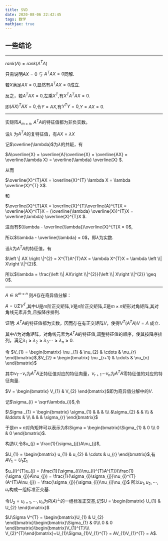 ```yaml
---
title: SVD
date: 2020-08-06 22:42:45
tags: 数学
mathjax: true
---
```

## 一些结论

---
$rank(A) = rank(A^{T}A)$

只需说明$AX = 0$ 与 $A^{T}AX =0$同解.

若$X$满足$AX = 0$,显然有$A^{T}AX = 0$成立.

反之，若$A^{T}AX = 0$,左乘$X^{T}$,有$X^{T}A^{T}AX = 0$. 

即$(AX)^{T}AX = 0$,令$Y=AX$,有$Y^{T}Y = 0$,$Y = AX = 0$.
<!-- More -->

---

实矩阵$A_{m\times n}$, $A^{T}A$的特征值都为非负实数。

设$\lambda$ 为$A^{T}A$的复特征值，有$AX=\lambda X$

记$\overline{\lambda}$为$\lambda$的共轭，有

$A\overline{X} = \overline{A}\overline{X} = \overline{AX} = \overline{\lambda X} = \overline{\lambda} \overline{X} $.

从而

$\overline{X}^{T}AX = \overline{X}^{T} \lambda X = \lambda \overline{X}^{T} X$.

和

$\overline{X}^{T}AX = \overline{X}^{T}\overline{A}^{T}X = \overline{AX}^{T}X = (\overline{\lambda} \overline{X})^{T}X = \overline{\lambda} \overline{X}^{T}X $.

进而有$(\lambda - \overline{\lambda})\overline{X}^{T}X = 0$,

所以$\lambda - \overline{\lambda} = 0$，即$\lambda$为实数.


设$\lambda$为$A^{T}A$的特征值，有

$\left \| AX \right \|^{2} = X^{T}A^{T}AX = \lambda X^{T}X = \lambda \left \\| X\right \\|^{2}$.

所以$\lambda = \frac{\left \\| AX\right \\|^{2}}{\left \\| X\right \\|^{2}} \geq 0$.

---

$A \in \mathbb{R}^{m\times n}$ 则$A$存在奇异值分解：

$A = U\Sigma V^{T}$,其中$U$是$m$阶正交矩阵,$V$是$n$阶正交矩阵,$\Sigma$是$m\times n$矩形对角矩阵,其对角线元素非负,且按降序排列.

证明: $A^{T}A$的特征值都为实数，因而存在有正交矩阵$V$，使得$V^{T}(A^{T}A)V = \Lambda$ 成立.

其中$\Lambda$为对角矩阵，对角线元素为$A^{T}A$的特征值,调整特征值的顺序，使其按降序排列，满足$\lambda_{1} \geq \lambda_{2} \geq \lambda_{3}\cdots \geq \lambda_{n} \geq 0$.

令 $V_{1} = \begin{bmatrix} \nu _{1} & \nu_{2}  & \cdots  & \nu_{r} \end{bmatrix}$,$V_{2} = \begin{bmatrix} \nu _{r+1}  & \cdots  & \nu_{n} \end{bmatrix}$

其中$\nu_{1} \cdots \nu_{r}$为$A^{T}A$正特征值对应的特征向量，$\nu_{r+1} \cdots \nu_{n}$为$A^{T}A$零特征值的对应的特征向量.

$V = \begin{bmatrix} V_{1} & V_{2} \end{bmatrix}$即为奇异值分解中的$V$.

记$\sigma_{i} = \sqrt\lambda_{i}$,令

$\Sigma _{1} = \begin{bmatrix} \sigma_{1} &  &  & 
\\\ &\sigma_{2}  &  & 
\\\  &  &\ddots   & 
\\\  &  &  & \sigma_{r} \end{bmatrix}$

于是$m\times n$对角矩阵可以表示为$\Sigma = \begin{bmatrix}\Sigma_{1} & 0 
\\\ 0 & 0 \end{bmatrix}$.

构造$U$,令$u_{j} = \frac{1}{\sigma_{j}}A\nu_{j}$,


$U_{1} = \begin{bmatrix} u_{1} & u_{2} & \cdots & u_{r} \end{bmatrix}$,有$AV_{1} = U_{1}\Sigma_{1}$

$u_{i}^{T}u_{j} = (\frac{1}{\sigma_{i}}\nu_{i}^{T}A^{T})(\frac{1}{\sigma_{j}}A\nu_{j}) = \frac{1}{\sigma_{i}\sigma_{j}}\nu_{i}^{T}(A^{T}A\nu_{j}) = \frac{\sigma_{j}}{\sigma_{i}}\nu_{i}\nu_{j}$
所以$u_{1},u_{2},\cdots,u_{r}$构成一组标准正交基.

令$U_{2} = u_{r+1},\cdots,u_{n}$为$R(A)^{\perp }$的一组标准正交基,记$U = \begin{bmatrix} U_{1} & U_{2} \end{bmatrix}$

$U\Sigma V^{T} = \begin{bmatrix}U_{1} & U_{2} \end{bmatrix}\begin{bmatrix}\Sigma_{1} & 0\\\ 0 & 0 \end{bmatrix}\begin{bmatrix}V_{1}^{T}\\\ 
                 V_{2}^{T}\end{bmatrix}=U_{1}\Sigma_{1}V_{1}^{T} = AV_{1}V_{1}^{T} = A$.
                                                              